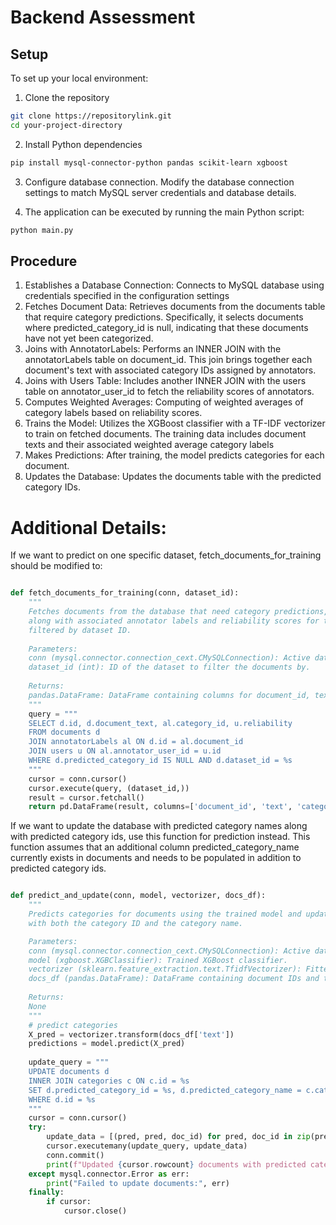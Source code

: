 
# Backend Assessment

## Setup

To set up your local environment:
1. Clone the repository

```bash
git clone https://repositorylink.git
cd your-project-directory
```

2. Install Python dependencies
```bash
pip install mysql-connector-python pandas scikit-learn xgboost
```
3. Configure database connection. Modify the database connection settings to match MySQL server credentials and database details.

4. The application can be executed by running the main Python script:
```python
python main.py
```

## Procedure

1. Establishes a Database Connection: Connects to MySQL database using credentials specified in the configuration settings
2. Fetches Document Data: Retrieves documents from the documents table that require category predictions. Specifically, it selects documents where predicted_category_id is null, indicating that these documents have not yet been categorized.
3. Joins with AnnotatorLabels: Performs an INNER JOIN with the annotatorLabels table on document_id. This join brings together each document's text with associated category IDs assigned by annotators.
4. Joins with Users Table: Includes another INNER JOIN with the users table on annotator_user_id to fetch the reliability scores of annotators.
5. Computes Weighted Averages: Computing of weighted averages of category labels based on reliability scores.
6. Trains the Model: Utilizes the XGBoost classifier with a TF-IDF vectorizer to train on fetched documents. The training data includes document texts and their associated weighted average category labels
7. Makes Predictions: After training, the model predicts categories for each document.
8. Updates the Database: Updates the documents table with the predicted category IDs.

# Additional Details:

If we want to predict on one specific dataset, fetch_documents_for_training should be modified to:

```python

def fetch_documents_for_training(conn, dataset_id):
    """
    Fetches documents from the database that need category predictions, 
    along with associated annotator labels and reliability scores for training,
    filtered by dataset ID.
    
    Parameters:
    conn (mysql.connector.connection_cext.CMySQLConnection): Active database connection.
    dataset_id (int): ID of the dataset to filter the documents by.
    
    Returns:
    pandas.DataFrame: DataFrame containing columns for document_id, text, category_id, and reliability.
    """
    query = """
    SELECT d.id, d.document_text, al.category_id, u.reliability
    FROM documents d
    JOIN annotatorLabels al ON d.id = al.document_id
    JOIN users u ON al.annotator_user_id = u.id
    WHERE d.predicted_category_id IS NULL AND d.dataset_id = %s
    """
    cursor = conn.cursor()
    cursor.execute(query, (dataset_id,))
    result = cursor.fetchall()
    return pd.DataFrame(result, columns=['document_id', 'text', 'category_id', 'reliability'])

```

If we want to update the database with predicted category names along with predicted category ids, use this function for prediction instead. This function assumes that
an additional column predicted_category_name currently exists in documents and needs to be populated in addition to predicted category ids.

```python

def predict_and_update(conn, model, vectorizer, docs_df):
    """
    Predicts categories for documents using the trained model and updates the database
    with both the category ID and the category name.

    Parameters:
    conn (mysql.connector.connection_cext.CMySQLConnection): Active database connection.
    model (xgboost.XGBClassifier): Trained XGBoost classifier.
    vectorizer (sklearn.feature_extraction.text.TfidfVectorizer): Fitted TF-IDF vectorizer.
    docs_df (pandas.DataFrame): DataFrame containing document IDs and text.
    
    Returns:
    None
    """
    # predict categories
    X_pred = vectorizer.transform(docs_df['text'])
    predictions = model.predict(X_pred)
    
    update_query = """
    UPDATE documents d
    INNER JOIN categories c ON c.id = %s
    SET d.predicted_category_id = %s, d.predicted_category_name = c.category_name
    WHERE d.id = %s
    """
    cursor = conn.cursor()
    try:
        update_data = [(pred, pred, doc_id) for pred, doc_id in zip(predictions, docs_df['document_id'])]
        cursor.executemany(update_query, update_data)
        conn.commit()
        print(f"Updated {cursor.rowcount} documents with predicted categories.")
    except mysql.connector.Error as err:
        print("Failed to update documents:", err)
    finally:
        if cursor:
            cursor.close()

```

